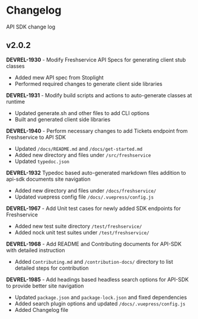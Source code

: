 # Changelog

API SDK change log

## v2.0.2

**DEVREL-1930** - Modify Freshservice API Specs for generating client stub classes

- Added mew API spec from Stoplight
- Performed required changes to generate client side libraries

**DEVREL-1931** - Modify build scripts and actions to auto-generate classes at runtime

- Updated generate.sh and other files to add CLI options
- Built and generated client side libraries

**DEVREL-1940** - Perform necessary changes to add Tickets endpoint from Freshservice to API SDK

- Updated `/docs/README.md` and `/docs/get-started.md`
- Added new directory and files under `/src/freshservice`
- Updated `typedoc.json`

**DEVREL-1932** Typedoc based auto-generated markdown files addition to api-sdk documents site navigation

- Added new directory and files under `/docs/freshservice/`
- Updated vuepress config file `/docs/.vuepress/config.js`

**DEVREL-1967** - Add Unit test cases for newly added SDK endpoints for Freshservice

- Added new test suite directory `/test/freshservice/`
- Added nock unit test suites under `/test/freshservice/`

**DEVREL-1968** - Add README and Contributing documents for API-SDK with detailed instruction

- Added `Contributing.md` and `/contribution-docs/` directory to list detailed steps for contribution

**DEVREL-1985** - Add headings based headless search options for API-SDK to provide better site navigation

- Updated `package.json` and `package-lock.json` and fixed dependencies
- Added search plugin options and updated `/docs/.vuepress/config.js`
- Added Changelog file
